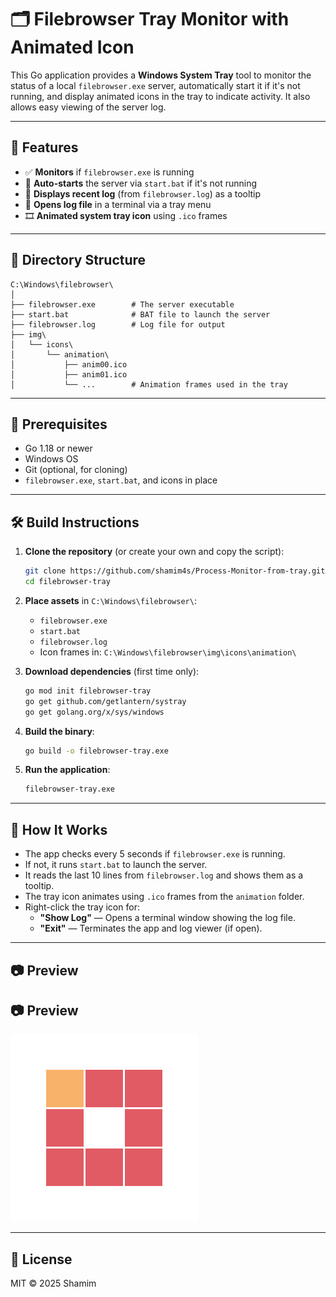 # 🗂️ Filebrowser Tray Monitor with Animated Icon

This Go application provides a **Windows System Tray** tool to monitor the status of a local `filebrowser.exe` server, automatically start it if it's not running, and display animated icons in the tray to indicate activity. It also allows easy viewing of the server log.

---

## 🚀 Features

- ✅ **Monitors** if `filebrowser.exe` is running
- 🔄 **Auto-starts** the server via `start.bat` if it's not running
- 📄 **Displays recent log** (from `filebrowser.log`) as a tooltip
- 👀 **Opens log file** in a terminal via a tray menu
- 🎞️ **Animated system tray icon** using `.ico` frames

---

## 📁 Directory Structure

```
C:\Windows\filebrowser\
│
├── filebrowser.exe        # The server executable
├── start.bat              # BAT file to launch the server
├── filebrowser.log        # Log file for output
├── img\
│   └── icons\
│       └── animation\
│           ├── anim00.ico
│           ├── anim01.ico
│           └── ...        # Animation frames used in the tray
```

---

## 🔧 Prerequisites

- Go 1.18 or newer
- Windows OS
- Git (optional, for cloning)
- `filebrowser.exe`, `start.bat`, and icons in place

---

## 🛠️ Build Instructions

1. **Clone the repository** (or create your own and copy the script):

   ```bash
   git clone https://github.com/shamim4s/Process-Monitor-from-tray.git
   cd filebrowser-tray
   ```

2. **Place assets** in `C:\Windows\filebrowser\`:
   - `filebrowser.exe`
   - `start.bat`
   - `filebrowser.log`
   - Icon frames in: `C:\Windows\filebrowser\img\icons\animation\`

3. **Download dependencies** (first time only):

   ```bash
   go mod init filebrowser-tray
   go get github.com/getlantern/systray
   go get golang.org/x/sys/windows
   ```

4. **Build the binary**:

   ```bash
   go build -o filebrowser-tray.exe
   ```

5. **Run the application**:

   ```bash
   filebrowser-tray.exe
   ```

---

## 📌 How It Works

- The app checks every 5 seconds if `filebrowser.exe` is running.
- If not, it runs `start.bat` to launch the server.
- It reads the last 10 lines from `filebrowser.log` and shows them as a tooltip.
- The tray icon animates using `.ico` frames from the `animation` folder.
- Right-click the tray icon for:
  - **"Show Log"** — Opens a terminal window showing the log file.
  - **"Exit"** — Terminates the app and log viewer (if open).

---

## 📷 Preview

## 📷 Preview

![Animated Tray Icon Example](https://raw.githubusercontent.com/shamim4s/Process-Monitor-from-tray/master/img/icons/animation/Blocks@1x-1.0s-300px-300px.gif)


---

## 📝 License

MIT © 2025 Shamim
